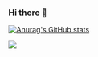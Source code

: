 ### Hi there 👋
[![Anurag's GitHub stats](https://github-readme-stats.vercel.app/api?username=Kiharaten)](https://github.com/anuraghazra/github-readme-stats)  

![](https://komarev.com/ghpvc/?username=Kiharaten&color=brightgreen)
<!--
**Kiharaten/Kiharaten** is a ✨ _special_ ✨ repository because its `README.md` (this file) appears on your GitHub profile.

Here are some ideas to get you started:

- 🔭 I’m currently working on ...
- 🌱 I’m currently learning ...
- 👯 I’m looking to collaborate on ...
- 🤔 I’m looking for help with ...
- 💬 Ask me about ...
- 📫 How to reach me: ...
- 😄 Pronouns: ...
- ⚡ Fun fact: ...
-->
